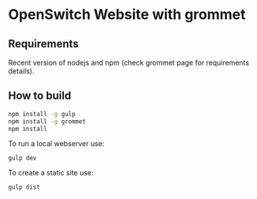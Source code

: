 # OpenSwitch Website with grommet

## Requirements
Recent version of nodejs and npm (check grommet page for requirements details).

## How to build

```bash
npm install -g gulp
npm install -g grommet
npm install
```

To run a local webserver use:
```
gulp dev
```

To create a static site use:
```bash
gulp dist
```

